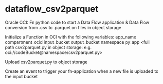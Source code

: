 # dataflow_csv2parquet
Oracle OCI: Fn python code to start a Data Flow application &amp; Data Flow conversion from .csv to .parquet on files in object storage

Initialize a Function in OCI with the following variables:
app_name	<your name>
compartment_ocid	<compartment OCID>
input_bucket	<name of your input bucket in Object storage>
output_bucket	<name of your output bucket in Object storage>
namespace	<your object storage namestace>
py_app	<full path csv2parquet.py in object storage: e.g. oci://codeBucket@namespace/csv2parquet.py>
  
Upload csv2parquet.py to object storage

Create an event to trigger your fn-application when a new file is uploaded to the input bucket
